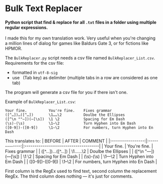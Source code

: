 # Bulk Text Replacer
#### Python script that find & replace for all `.txt` files in a folder using multiple regular expressions.

I made this for my own translation work. Very useful when you're changing a million lines of dialog for games like Baldurs Gate 3, or for fictions like HPMOR.

The `BulkReplacer.py` script needs a csv file named `BulkReplacer_List.csv`.
Requirements for the csv file:
* formatted in `utf-8-sig`
* use ` `(Tab key) as delimiter (multiple tabs in a row are considered as one tab)

The program will generate a csv file for you if there isn't one.

Example of `BulkReplacer_List.csv`:
```
Your fine.          You're fine.    Fixes grammar
([^…])…([^…])       \1……\2          Doulbe the Ellipses
([^\n ""—])(—[\s])  \1 \2           Spacing for Em Dash
(\s)-(\s)           \1—\2           Turn Hyphen into Em Dash
([0-9])-([0-9])     \1–\2           For numbers, turn Hyphen into En Dash 
```
This translates to:
| BEFORE            | AFTER         | COMMENT                               |
|:-----------------:|:-------------:|:--------------------------------------|
| Your fine.        | You're fine.  | Fixes grammar                         |
| ([^…])…([^…])     | \1……\2        | Doulbe the Ellipses                   |
| ([^\n "—])(—[\s]) | \1 \2         | Spacing for Em Dash                   |
| (\s)-(\s)         | \1—\2         | Turn Hyphen into Em Dash              |
| ([0-9])-([0-9])   | \1–\2         | For numbers, turn Hyphen into En Dash |

First column is the RegEx used to find text, second column the replacement RegEx. The third column does nothing — it's just for comments.
